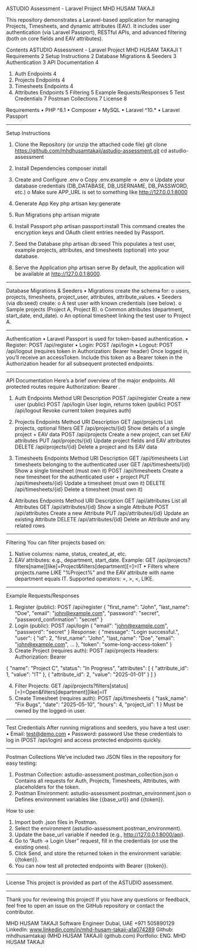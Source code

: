 ASTUDIO Assessment - Laravel Project
MHD HUSAM TAKAJI

This repository demonstrates a Laravel-based application for managing Projects, Timesheets, and dynamic attributes (EAV). It includes user authentication (via Laravel Passport), RESTful APIs, and advanced filtering (both on core fields and EAV attributes).

Contents
ASTUDIO Assessment - Laravel Project MHD HUSAM TAKAJI	1
Requirements	2
Setup Instructions	2
Database Migrations & Seeders	3
Authentication	3
API Documentation	4
1. Auth Endpoints	4
2. Projects Endpoints	4
3. Timesheets Endpoints	4
4. Attributes Endpoints	5
Filtering	5
Example Requests/Responses	5
Test Credentials	7
Postman Collections	7
License	8


Requirements
•	PHP ^8.1
•	Composer
•	MySQL
•	Laravel ^10.*
•	Laravel Passport
________________________________________
Setup Instructions
1.	Clone the Repository (or unzip the attached code file)
git clone https://github.com/mhdhusamtakaji/astudio-assessment.git
cd astudio-assessment
2.	Install Dependencies
composer install
3.	Create and Configure .env
o	Copy .env.example → .env
o	Update your database credentials (DB_DATABASE, DB_USERNAME, DB_PASSWORD, etc.)
o	Make sure APP_URL is set to something like http://127.0.0.1:8000


4.	Generate App Key
php artisan key:generate
5.	Run Migrations
php artisan migrate
6.	Install Passport
php artisan passport:install
This command creates the encryption keys and OAuth client entries needed by Passport.
7.	Seed the Database
php artisan db:seed
This populates a test user, example projects, attributes, and timesheets (optional) into your database.
8.	Serve the Application
php artisan serve
By default, the application will be available at http://127.0.0.1:8000.
________________________________________
Database Migrations & Seeders
•	Migrations create the schema for:
o	users, projects, timesheets, project_user, attributes, attribute_values.
•	Seeders (via db:seed) create:
o	A test user with known credentials (see below).
o	Sample projects (Project A, Project B).
o	Common attributes (department, start_date, end_date).
o	An optional timesheet linking the test user to Project A.
________________________________________


Authentication
•	Laravel Passport is used for token-based authentication.
•	Register: POST /api/register
•	Login: POST /api/login
•	Logout: POST /api/logout (requires token in Authorization: Bearer <token> header)
Once logged in, you’ll receive an accessToken. Include this token as a Bearer token in the Authorization header for all subsequent protected endpoints.
________________________________________
API Documentation
Here’s a brief overview of the major endpoints.
All protected routes require Authorization: Bearer <token>.
1. Auth Endpoints
Method	URI	Description
POST	/api/register	Create a new user (public)
POST	/api/login	User login, returns token (public)
POST	/api/logout	Revoke current token (requires auth)
2. Projects Endpoints
Method	URI	Description
GET	/api/projects	List projects, optional filters
GET	/api/projects/{id}	Show details of a single project + EAV data
POST	/api/projects	Create a new project, can set EAV attributes
PUT	/api/projects/{id}	Update project fields and EAV attributes
DELETE	/api/projects/{id}	Delete a project and its EAV data




3. Timesheets Endpoints
Method	URI	Description
GET	/api/timesheets	List timesheets belonging to the authenticated user
GET	/api/timesheets/{id}	Show a single timesheet (must own it)
POST	/api/timesheets	Create a new timesheet for the authenticated user + project
PUT	/api/timesheets/{id}	Update a timesheet (must own it)
DELETE	/api/timesheets/{id}	Delete a timesheet (must own it)

4. Attributes Endpoints
Method	URI	Description
GET	/api/attributes	List all Attributes
GET	/api/attributes/{id}	Show a single Attribute
POST	/api/attributes	Create a new Attribute
PUT	/api/attributes/{id}	Update an existing Attribute
DELETE	/api/attributes/{id}	Delete an Attribute and any related rows
________________________________________

Filtering
You can filter projects based on:
1.	Native columns: name, status, created_at, etc.
2.	EAV attributes: e.g., department, start_date.
Example:
GET /api/projects?filters[name][like]=Project&filters[department][=]=IT
•	Filters where projects.name LIKE "%Project%" and the EAV attribute with name department equals IT.
Supported operators: =, >, <, LIKE.
________________________________________
Example Requests/Responses
1.	Register (public):
POST /api/register
{
  "first_name": "John",
  "last_name": "Doe",
  "email": "john@example.com",
  "password": "secret",
  "password_confirmation": "secret"
}
2.	Login (public):
POST /api/login
{
  "email": "john@example.com",
  "password": "secret"
}
Response:
{
  "message": "Login successful.",
  "user": {
    "id": 2,
    "first_name": "John",
    "last_name": "Doe",
    "email": "john@example.com",
    ...
  },
  "token": "some-long-access-token"
}
3.	Create Project (requires auth):
POST /api/projects
Headers: Authorization: Bearer <token>

{
  "name": "Project C",
  "status": "In Progress",
  "attributes": [
    { "attribute_id": 1, "value": "IT" },
    { "attribute_id": 2, "value": "2025-01-01" }
  ]
}




4.	Filter Projects:
GET /api/projects?filters[status][=]=Open&filters[department][like]=IT
5.	Create Timesheet (requires auth):
POST /api/timesheets
{
  "task_name": "Fix Bugs",
  "date": "2025-05-10",
  "hours": 4,
  "project_id": 1
}
Must be owned by the logged-in user.
________________________________________
Test Credentials
After running migrations and seeders, you have a test user:
•	Email: test@demo.com
•	Password: password
Use these credentials to log in (POST /api/login) and access protected endpoints quickly.
________________________________________
Postman Collections
We’ve included two JSON files in the repository for easy testing:
1.	Postman Collection: astudio-assessment.postman_collection.json
o	Contains all requests for Auth, Projects, Timesheets, Attributes, with placeholders for the token.
2.	Postman Environment: astudio-assessment.postman_environment.json
o	Defines environment variables like {{base_url}} and {{token}}.


How to use:
1.	Import both .json files in Postman.
2.	Select the environment (astudio-assessment.postman_environment).
3.	Update the base_url variable if needed (e.g., http://127.0.0.1:8000/api).
4.	Go to “Auth → Login User” request, fill in the credentials (or use the existing ones).
5.	Click Send, and store the returned token in the environment variable:{{token}}.
6.	You can now test all protected endpoints with Bearer {{token}}.
________________________________________
License
This project is provided as part of the ASTUDIO assessment. 
________________________________________
Thank you for reviewing this project! If you have any questions or feedback, feel free to open an issue on the GitHub repository or contact the contributor.


MHD HUSAM TAKAJI
Software Engineer
Dubai, UAE
+971 505890129
LinkedIn: www.linkedin.com/in/mhd-husam-takaji-a1a074289
Github: mhdhusamtakaji (MHD HUSAM TAKAJI) (github.com)
Portfolio: ENG. MHD HUSAM TAKAJI


